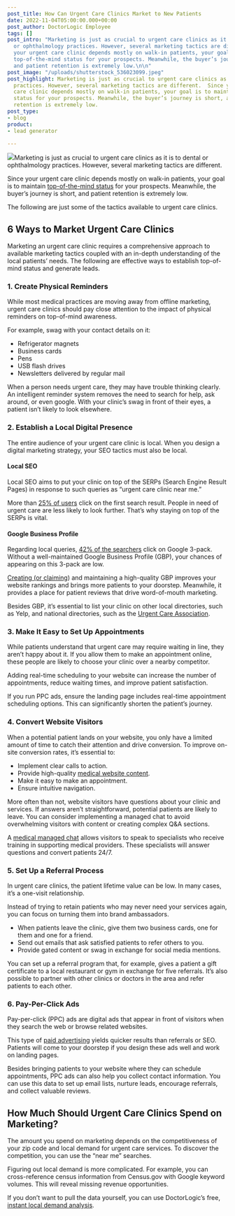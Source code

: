 ```yaml
---
post_title: How Can Urgent Care Clinics Market to New Patients
date: 2022-11-04T05:00:00.000+00:00
post_author: DoctorLogic Employee
tags: []
post_intro: "Marketing is just as crucial to urgent care clinics as it is to dental
  or ophthalmology practices. However, several marketing tactics are different. Since
  your urgent care clinic depends mostly on walk-in patients, your goal is to maintain
  top-of-the-mind status for your prospects. Meanwhile, the buyer’s journey is short,
  and patient retention is extremely low.\n\n"
post_image: "/uploads/shutterstock_536023099.jpeg"
post_highlight: Marketing is just as crucial to urgent care clinics as it is to other
  practices. However, several marketing tactics are different.  Since your urgent
  care clinic depends mostly on walk-in patients, your goal is to maintain top-of-the-mind
  status for your prospects. Meanwhile, the buyer’s journey is short, and patient
  retention is extremely low.
post_type:
- blog
product:
- lead generator

---
```

![](/uploads/shutterstock_536023099.jpeg)Marketing is just as crucial to urgent care clinics as it is to dental or ophthalmology practices. However, several marketing tactics are different.

Since your urgent care clinic depends mostly on walk-in patients, your goal is to maintain [top-of-the-mind status](https://en.wikipedia.org/wiki/Top-of-mind_awareness) for your prospects. Meanwhile, the buyer’s journey is short, and patient retention is extremely low.

The following are just some of the tactics available to urgent care clinics.

## **6 Ways to Market Urgent Care Clinics**

Marketing an urgent care clinic requires a comprehensive approach to available marketing tactics coupled with an in-depth understanding of the local patients’ needs. The following are effective ways to establish top-of-mind status and generate leads.

### **1. Create Physical Reminders**

While most medical practices are moving away from offline marketing, urgent care clinics should pay close attention to the impact of physical reminders on top-of-mind awareness.

For example, swag with your contact details on it:

* Refrigerator magnets
* Business cards
* Pens
* USB flash drives
* Newsletters delivered by regular mail

When a person needs urgent care, they may have trouble thinking clearly. An intelligent reminder system removes the need to search for help, ask around, or even google. With your clinic’s swag in front of their eyes, a patient isn’t likely to look elsewhere.

### **2. Establish a Local Digital Presence**

The entire audience of your urgent care clinic is local. When you design a digital marketing strategy, your SEO tactics must also be local.

#### **Local SEO**

Local SEO aims to put your clinic on top of the SERPs (Search Engine Result Pages) in response to such queries as “urgent care clinic near me.”

More than [25% of users](https://www.searchenginejournal.com/google-first-page-clicks/374516/) click on the first search result. People in need of urgent care are less likely to look further. That’s why staying on top of the SERPs is vital.

#### **Google Business Profile**

Regarding local queries, [42% of the searchers](https://backlinko.com/google-user-behavior) click on Google 3-pack. Without a well-maintained Google Business Profile (GBP), your chances of appearing on this 3-pack are low.

[Creating (or claiming](https://support.google.com/business/answer/2911778?hl=en&co=GENIE.Platform%3DDesktop)) and maintaining a high-quality GBP improves your website rankings and brings more patients to your doorstep. Meanwhile, it provides a place for patient reviews that drive word-of-mouth marketing.

Besides GBP, it’s essential to list your clinic on other local directories, such as Yelp, and national directories, such as the [Urgent Care Association](https://www.ucaoa.org/).

### **3. Make It Easy to Set Up Appointments**

While patients understand that urgent care may require waiting in line, they aren’t happy about it. If you allow them to make an appointment online, these people are likely to choose your clinic over a nearby competitor.

Adding real-time scheduling to your website can increase the number of appointments, reduce waiting times, and improve patient satisfaction.

If you run PPC ads, ensure the landing page includes real-time appointment scheduling options. This can significantly shorten the patient’s journey.

### **4. Convert Website Visitors**

When a potential patient lands on your website, you only have a limited amount of time to catch their attention and drive conversion. To improve on-site conversion rates, it’s essential to:

* Implement clear calls to action.
* Provide high-quality [medical website content](https://doctorlogic.com/medical-website-content-multiplier).
* Make it easy to make an appointment.
* Ensure intuitive navigation.

More often than not, website visitors have questions about your clinic and services. If answers aren’t straightforward, potential patients are likely to leave. You can consider implementing a managed chat to avoid overwhelming visitors with content or creating complex Q&A sections.

A [medical managed chat](https://doctorlogic.com/growth-accelerators/medical-managed-chat) allows visitors to speak to specialists who receive training in supporting medical providers. These specialists will answer questions and convert patients 24/7.

### **5. Set Up a Referral Process**

In urgent care clinics, the patient lifetime value can be low. In many cases, it’s a one-visit relationship.

Instead of trying to retain patients who may never need your services again, you can focus on turning them into brand ambassadors.

* When patients leave the clinic, give them two business cards, one for them and one for a friend.
* Send out emails that ask satisfied patients to refer others to you.
* Provide gated content or swag in exchange for social media mentions.

You can set up a referral program that, for example, gives a patient a gift certificate to a local restaurant or gym in exchange for five referrals. It’s also possible to partner with other clinics or doctors in the area and refer patients to each other.

### **6. Pay-Per-Click Ads**

Pay-per-click (PPC) ads are digital ads that appear in front of visitors when they search the web or browse related websites.

This type of [paid advertising](https://doctorlogic.com/growth-accelerators/medical-paid-advertising) yields quicker results than referrals or SEO. Patients will come to your doorstep if you design these ads well and work on landing pages.

Besides bringing patients to your website where they can schedule appointments, PPC ads can also help you collect contact information. You can use this data to set up email lists, nurture leads, encourage referrals, and collect valuable reviews.

## **How Much Should Urgent Care Clinics Spend on Marketing?**

The amount you spend on marketing depends on the competitiveness of your zip code and local demand for urgent care services. To discover the competition, you can use the “near me” searches.

Figuring out local demand is more complicated. For example, you can cross-reference census information from Census.gov with Google keyword volumes. This will reveal missing revenue opportunities.

If you don’t want to pull the data yourself, you can use DoctorLogic’s free, [instant local demand analysis](https://doctorlogic.com/analysis).